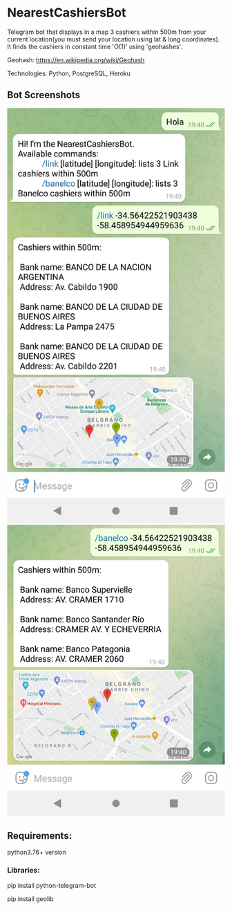 # NearestCashiersBot

Telegram bot that displays in a map 3 cashiers within 500m from your current location(you must send your location using lat & long coordinates). It finds the cashiers in constant time 'O(1)' using 'geohashes'.

Geohash: https://en.wikipedia.org/wiki/Geohash

Technologies: Python, PostgreSQL, Heroku

## Bot Screenshots  
![alt text](./Screenshot1.jpeg)
![alt text](./Screenshot2.jpeg)




## Requirements:

python3.76+ version

### Libraries:

pip install python-telegram-bot

pip install geolib



